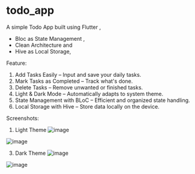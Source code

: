 # todo_app

A simple Todo App built using Flutter , 
- Bloc as State Management , 
- Clean Architecture and 
- Hive as Local Storage,


Feature:
1) Add Tasks Easily – Input and save your daily tasks.
2) Mark Tasks as Completed – Track what's done.
3) Delete Tasks – Remove unwanted or finished tasks.
4) Light & Dark Mode – Automatically adapts to system theme.
5) State Management with BLoC – Efficient and organized state handling.
6) Local Storage with Hive – Store data locally on the device.

Screenshots:

1)  Light Theme
![image](https://github.com/user-attachments/assets/fa324010-e0ed-4cb6-b6ad-2c63f3c0a74f)
   
![image](https://github.com/user-attachments/assets/0f739c70-f13f-4a1a-af16-df2e1fb5d8f4)


3) Dark Theme
![image](https://github.com/user-attachments/assets/a4146d5c-5ff0-4b98-87dd-a3ef8c8a419f)

![image](https://github.com/user-attachments/assets/eef2cf1b-ad9e-485f-bf2e-2a6e2c35ea12)

